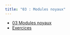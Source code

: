 ```yaml
---
title: "03 : Modules noyaux"
---
```


- [03 Modules noyaux](assets/sp.03.1_mas_csel_noyau_modules.pdf)
- [Exercices](assets/sp.03.2_mas_csel_noyau_modules_exercices.pdf)